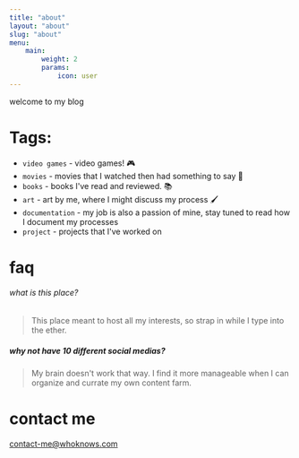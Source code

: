 ```yaml
---
title: "about"
layout: "about"
slug: "about"
menu:
    main:
        weight: 2
        params: 
            icon: user
---
```


welcome to my blog 

# Tags:
* `video games` - video games! 🎮
* `movies` - movies that I watched then had something to say 🎥
* `books` - books I've read and reviewed. 📚
* `art` - art by me, where I might discuss my process 🖌️
* `documentation` - my job is also a passion of mine, stay tuned to read how I document my processes 
*  `project` - projects that I've worked on 

# faq
###### what is this place?
> This place meant to host all my interests, so strap in while I type into the ether.
##### why not have 10 different social medias?
> My brain doesn't work that way. I find it more manageable when I can organize and currate my own content farm. 

# contact me
contact-me@whoknows.com